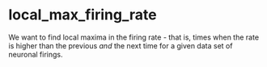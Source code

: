 # local_max_firing_rate
We want to find local maxima in the firing rate - that is, times when the rate is higher than the previous *and* the next time for a given data set of neuronal firings.

